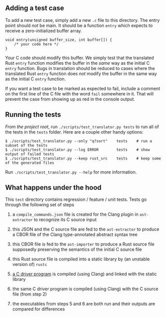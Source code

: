 ## Adding a test case

To add a new test case, simply add a new `.c` file to this directory. The entry point should _not_
be main. It should be a function `entry` which expects to receive a zero-initialized buffer array.

    void entry(unsigned buffer_size, int buffer[]) {
        /* your code here */
    }

Your C code should modify this buffer. We simply test that the translated Rust `entry` function
modifies the buffer in the _same_ way as the initial C `entry` function. Bugs in translation should
be reduced to cases where the translated Rust `entry` function does _not_ modify the buffer in the
same way as the initial C `entry` function.

If you want a test case to be marked as expected to fail, include a comment on the first line of
the C file with the word `fail` somewhere in it. That will prevent the case from showing up as red
in the console output.

## Running the tests

_From the project root_, run `./scripts/test_translator.py tests` to run all of the tests in the
`tests` folder. Here are a couple other handy options:

    $ ./scripts/test_translator.py --only "q?sort"    tests    # run a subset of the tests
    $ ./scripts/test_translator.py --log ERROR        tests    # show output of failed tests
    $ ./scripts/test_translator.py --keep rust_src    tests    # keep some of the generated files

Run `./scripts/test_translator.py --help` for more information.

## What happens under the hood

This `test` directory contains regression / feature / unit tests. Tests go through the following set
of steps

  1. a `compile_commands.json` file is created for the Clang plugin in `ast-extractor` to recognize
     its C source input

  2. this JSON and the C source file are fed to the `ast-extractor` to produce a CBOR file of the
     Clang type-annotated abstract syntax tree

  3. this CBOR file is fed to the `ast-importer` to produce a Rust source file supposedly preserving
     the semantics of the initial C source file

  4. this Rust source file is compiled into a static library by (an unstable version of) `rustc`

  5. [a C driver program](../scripts/driver.c) is compiled (using Clang) and linked with the static
     library

  6. the same C driver program is compiled (using Clang) with the C source file (from step 2)

  7. the executables from steps 5 and 6 are both run and their outputs are compared for differences
